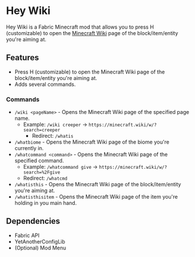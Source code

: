 # Hey Wiki

Hey Wiki is a Fabric Minecraft mod that allows you to press H (customizable) to open
the [Minecraft Wiki](https://minecraft.wiki/) page of the block/item/entity you're aiming at.

## Features

- Press H (customizable) to open the Minecraft Wiki page of the block/item/entity you're aiming at.
- Adds several commands.

### Commands

- `/wiki <pageName>` - Opens the Minecraft Wiki page of the specified page name.
    - Example: `/wiki creeper` -> `https://minecraft.wiki/w/?search=creeper`
        - Redirect: `/whatis`
- `/whatbiome` - Opens the Minecraft Wiki page of the biome you're currently in.
- `/whatcommand <command>` - Opens the Minecraft Wiki page of the specified command.
    - Example: `/whatcommand give` -> `https://minecraft.wiki/w/?search=%2Fgive`
    - Redirect: `/whatcmd`
- `/whatisthis` - Opens the Minecraft Wiki page of the block/item/entity you're aiming at.
- `/whatisthisitem` - Opens the Minecraft Wiki page of the item you're holding in you main hand.

## Dependencies

- Fabric API
- YetAnotherConfigLib
- (Optional) Mod Menu
